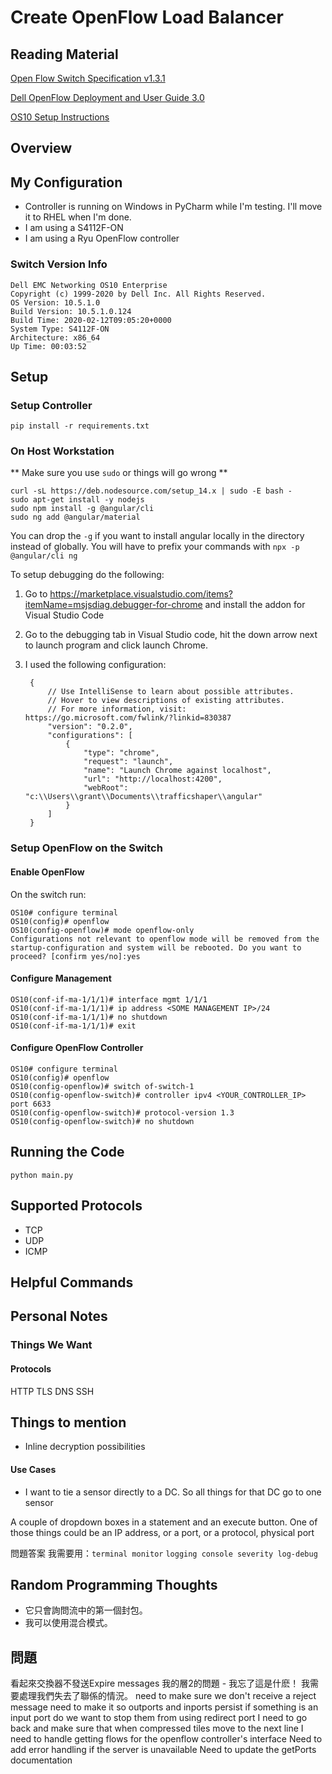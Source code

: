 # Create OpenFlow Load Balancer

## Reading Material

[Open Flow Switch Specification v1.3.1](./Reading_Material/openflow-spec-v1.3.1.pdf)

[Dell OpenFlow Deployment and User Guide 3.0](https://topics-cdn.dell.com/pdf/force10-sw-defined-ntw_deployment-guide3_en-us.pdf)

[OS10 Setup Instructions](./Reading_Material/force10-s3048-on_connectivity-guide4_en-us.pdf)

## Overview

## My Configuration

- Controller is running on Windows in PyCharm while I'm testing. I'll move it to RHEL when I'm done.
- I am using a S4112F-ON
- I am using a Ryu OpenFlow controller

### Switch Version Info

    Dell EMC Networking OS10 Enterprise
    Copyright (c) 1999-2020 by Dell Inc. All Rights Reserved.
    OS Version: 10.5.1.0
    Build Version: 10.5.1.0.124
    Build Time: 2020-02-12T09:05:20+0000
    System Type: S4112F-ON
    Architecture: x86_64
    Up Time: 00:03:52

## Setup

### Setup Controller

    pip install -r requirements.txt

### On Host Workstation

** Make sure you use `sudo` or things will go wrong **

    curl -sL https://deb.nodesource.com/setup_14.x | sudo -E bash -
    sudo apt-get install -y nodejs
    sudo npm install -g @angular/cli
    sudo ng add @angular/material

You can drop the `-g` if you want to install angular locally in the directory instead of globally.
You will have to prefix your commands with `npx -p @angular/cli ng`

To setup debugging do the following:

1. Go to https://marketplace.visualstudio.com/items?itemName=msjsdiag.debugger-for-chrome and install the addon for Visual Studio Code
2. Go to the debugging tab in Visual Studio code, hit the down arrow next to launch program and click launch Chrome.
3. I used the following configuration:

        {
            // Use IntelliSense to learn about possible attributes.
            // Hover to view descriptions of existing attributes.
            // For more information, visit: https://go.microsoft.com/fwlink/?linkid=830387
            "version": "0.2.0",
            "configurations": [
                {
                    "type": "chrome",
                    "request": "launch",
                    "name": "Launch Chrome against localhost",
                    "url": "http://localhost:4200",
                    "webRoot": "c:\\Users\\grant\\Documents\\trafficshaper\\angular"
                }
            ]
        }


### Setup OpenFlow on the Switch

#### Enable OpenFlow 

On the switch run:

    OS10# configure terminal
    OS10(config)# openflow
    OS10(config-openflow)# mode openflow-only
    Configurations not relevant to openflow mode will be removed from the startup-configuration and system will be rebooted. Do you want to proceed? [confirm yes/no]:yes

#### Configure Management

    OS10(conf-if-ma-1/1/1)# interface mgmt 1/1/1
    OS10(conf-if-ma-1/1/1)# ip address <SOME MANAGEMENT IP>/24
    OS10(conf-if-ma-1/1/1)# no shutdown
    OS10(conf-if-ma-1/1/1)# exit

#### Configure OpenFlow Controller

    OS10# configure terminal
    OS10(config)# openflow
    OS10(config-openflow)# switch of-switch-1
    OS10(config-openflow-switch)# controller ipv4 <YOUR_CONTROLLER_IP> port 6633
    OS10(config-openflow-switch)# protocol-version 1.3
    OS10(config-openflow-switch)# no shutdown

## Running the Code

`python main.py`

## Supported Protocols

- TCP
- UDP
- ICMP

## Helpful Commands



## Personal Notes

### Things We Want

#### Protocols

HTTP
TLS
DNS
SSH

## Things to mention

- Inline decryption possibilities

#### Use Cases

- I want to tie a sensor directly to a DC. So all things for that DC go to one sensor

A couple of dropdown boxes in a statement and an execute button.
One of those things could be an IP address, or a port, or a protocol, physical port

問題答案
我需要用：`terminal monitor` 
`logging console severity log-debug`

## Random Programming Thoughts

- 它只會詢問流中的第一個封包。
- 我可以使用混合模式。

## 問題

看起來交換器不發送Expire messages
我的層2的問題 - 我忘了這是什麽！
我需要處理我們失去了聯係的情況。
need to make sure we don't receive a reject message
need to make it so outports and inports persist
if something is an input port do we want to stop them from using redirect port
I need to go back and make sure that when compressed tiles move to the next line
I need to handle getting flows for the openflow controller's interface
Need to add error handling if the server is unavailable
Need to update the getPorts documentation